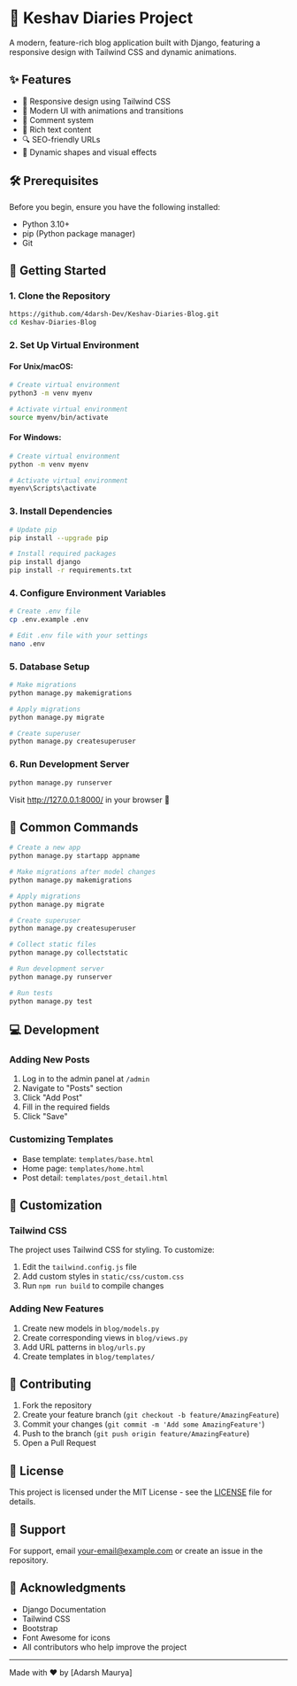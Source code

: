 # 🚀 Keshav Diaries Project

A modern, feature-rich blog application built with Django, featuring a responsive design with Tailwind CSS and dynamic animations. 

## ✨ Features

- 📱 Responsive design using Tailwind CSS
- 🎨 Modern UI with animations and transitions
- 💬 Comment system
- 📝 Rich text content
- 🔍 SEO-friendly URLs
- 🌈 Dynamic shapes and visual effects

## 🛠️ Prerequisites

Before you begin, ensure you have the following installed:
- Python 3.10+
- pip (Python package manager)
- Git

## 🚀 Getting Started

### 1. Clone the Repository
```bash
https://github.com/4darsh-Dev/Keshav-Diaries-Blog.git
cd Keshav-Diaries-Blog
```

### 2. Set Up Virtual Environment

#### For Unix/macOS:
```bash
# Create virtual environment
python3 -m venv myenv

# Activate virtual environment
source myenv/bin/activate
```

#### For Windows:
```bash
# Create virtual environment
python -m venv myenv

# Activate virtual environment
myenv\Scripts\activate
```

### 3. Install Dependencies
```bash
# Update pip
pip install --upgrade pip

# Install required packages
pip install django
pip install -r requirements.txt
```

### 4. Configure Environment Variables
```bash
# Create .env file
cp .env.example .env

# Edit .env file with your settings
nano .env
```

### 5. Database Setup
```bash
# Make migrations
python manage.py makemigrations

# Apply migrations
python manage.py migrate

# Create superuser
python manage.py createsuperuser
```

### 6. Run Development Server
```bash
python manage.py runserver
```

Visit http://127.0.0.1:8000/ in your browser 🎉


## 🔧 Common Commands

```bash
# Create a new app
python manage.py startapp appname

# Make migrations after model changes
python manage.py makemigrations

# Apply migrations
python manage.py migrate

# Create superuser
python manage.py createsuperuser

# Collect static files
python manage.py collectstatic

# Run development server
python manage.py runserver

# Run tests
python manage.py test
```

## 💻 Development

### Adding New Posts
1. Log in to the admin panel at `/admin`
2. Navigate to "Posts" section
3. Click "Add Post"
4. Fill in the required fields
5. Click "Save"

### Customizing Templates
- Base template: `templates/base.html`
- Home page: `templates/home.html`
- Post detail: `templates/post_detail.html`

## 🎨 Customization

### Tailwind CSS
The project uses Tailwind CSS for styling. To customize:
1. Edit the `tailwind.config.js` file
2. Add custom styles in `static/css/custom.css`
3. Run `npm run build` to compile changes

### Adding New Features
1. Create new models in `blog/models.py`
2. Create corresponding views in `blog/views.py`
3. Add URL patterns in `blog/urls.py`
4. Create templates in `blog/templates/`

## 📝 Contributing

1. Fork the repository
2. Create your feature branch (`git checkout -b feature/AmazingFeature`)
3. Commit your changes (`git commit -m 'Add some AmazingFeature'`)
4. Push to the branch (`git push origin feature/AmazingFeature`)
5. Open a Pull Request

## 📜 License

This project is licensed under the MIT License - see the [LICENSE](LICENSE) file for details.

## 🤝 Support

For support, email your-email@example.com or create an issue in the repository.

## 🌟 Acknowledgments

- Django Documentation
- Tailwind CSS
- Bootstrap
- Font Awesome for icons
- All contributors who help improve the project

---
Made with ❤️ by [Adarsh Maurya]